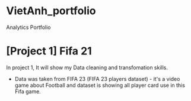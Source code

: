 # VietAnh_portfolio
Analytics Portfolio

# [Project 1] Fifa 21

In project 1, It will show my Data cleaning and transfomation skills.

* Data was taken from FIFA 23 (FIFA 23 players dataset) - it's a video game about Football and dataset is showing all player card use in this Fifa game.
